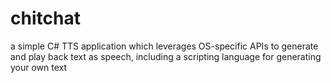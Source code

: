# chitchat

a simple C# TTS application which leverages OS-specific APIs to generate and play back text as speech, including a scripting language for generating your own text